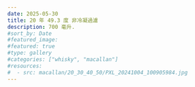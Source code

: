 ```yaml
---
date: 2025-05-30
title: 20 年 49.3 度 非冷凝過濾
description: 700 毫升.
#sort_by: Date
#featured_image: 
#featured: true
#type: gallery
#categories: ["whisky", "macallan"]
#resources:
#  - src: macallan/20_30_40_50/PXL_20241004_100905984.jpg
---
```

